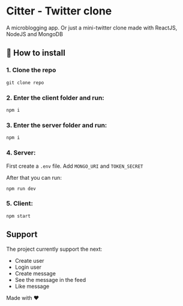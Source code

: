 # Citter - Twitter clone

A microblogging app. Or just a mini-twitter clone made with ReactJS, NodeJS and MongoDB

## :wrench: How to install

### 1. Clone the repo
```
git clone repo
```

### 2. Enter the client folder and run:
```
npm i
```

### 3. Enter the server folder and run:
```
npm i
```

### 4. Server:

First create a `.env` file. Add `MONGO_URI` and `TOKEN_SECRET`

After that you can run:
```
npm run dev
```

### 5. Client:
```
npm start
```

## Support
The project currently support the next:

- Create user
- Login user
- Create message
- See the message in the feed
- Like message

Made with :hearts: